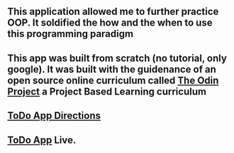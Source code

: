 ## This application allowed me to further practice OOP. It soldified the how and the when to use this programming paradigm 

## This app was built from scratch (no tutorial, only google). It was built with the guidenance of an open source online curriculum called  <a href="https://www.theodinproject.com/">The Odin Project</a> a Project Based Learning curriculum


## <a href="https://www.theodinproject.com/courses/javascript/lessons/todo-list">ToDo App Directions</a>

## <a href="https://camus1859.github.io/todo/">ToDo App</a> Live.
 
